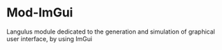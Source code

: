 # Mod-ImGui
Langulus module dedicated to the generation and simulation of graphical user interface, by using ImGui
